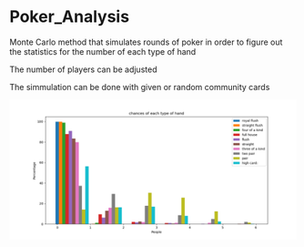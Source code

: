 # Poker_Analysis

Monte Carlo method that simulates rounds of poker in order to figure out the statistics for the number of each type of hand

The number of players can be adjusted

The simmulation can be done with given or random community cards

![Shows the percentages that a hand will be available for x number of people](results.png)
